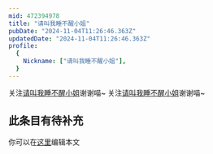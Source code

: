 ```yaml
---
mid: 472394978
title: "请叫我睡不醒小姐"
pubDate: "2024-11-04T11:26:46.363Z"
updatedDate: "2024-11-04T11:26:46.363Z"
profile:
  {
    Nickname: ["请叫我睡不醒小姐"],
  }
---
```


关注[请叫我睡不醒小姐](https://space.bilibili.com/472394978)谢谢喵~ 关注[请叫我睡不醒小姐](https://space.bilibili.com/472394978)谢谢喵~

## 此条目有待补充
你可以在[这里](https://github.com/Yuhanawa/VTuber.ICU/edit/master/src/content/v/请叫我睡不醒小姐/index.md)编辑本文
